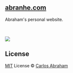 <div align="left">
	<br>
	<h2>
	<a href="https://abranhe.com/">abranhe.com</a>
	</h2>
	<p>Abraham's personal website.</p>
  <br>
	<br>
	<img src="https://cdn.abranhe.com/projects/abranhe.com/shot.png">
</div>

## License

[MIT](https://github.com/abranhe/abranhe.com/blob/master/license) License © [Carlos Abraham](https://github.com/abranhe)
